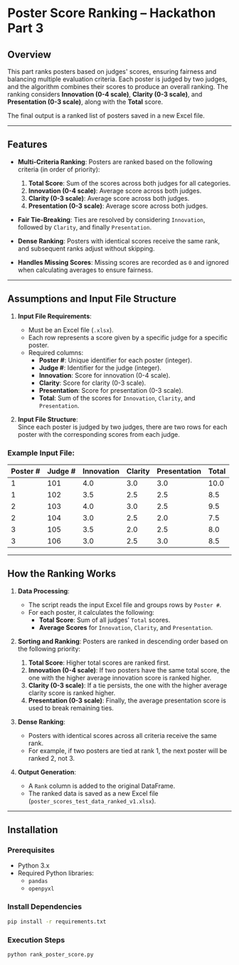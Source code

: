 # Poster Score Ranking – Hackathon Part 3

## Overview
This part ranks posters based on judges' scores, ensuring fairness and balancing multiple evaluation criteria. Each poster is judged by two judges, and the algorithm combines their scores to produce an overall ranking. The ranking considers **Innovation (0-4 scale)**, **Clarity (0-3 scale)**, and **Presentation (0-3 scale)**, along with the **Total** score.

The final output is a ranked list of posters saved in a new Excel file.

---

## Features
- **Multi-Criteria Ranking**: Posters are ranked based on the following criteria (in order of priority):
  1. **Total Score**: Sum of the scores across both judges for all categories.
  2. **Innovation (0-4 scale)**: Average score across both judges.
  3. **Clarity (0-3 scale)**: Average score across both judges.
  4. **Presentation (0-3 scale)**: Average score across both judges.
  
- **Fair Tie-Breaking**: Ties are resolved by considering `Innovation`, followed by `Clarity`, and finally `Presentation`.
- **Dense Ranking**: Posters with identical scores receive the same rank, and subsequent ranks adjust without skipping.
- **Handles Missing Scores**: Missing scores are recorded as `0` and ignored when calculating averages to ensure fairness.

---

## Assumptions and Input File Structure
1. **Input File Requirements**:
   - Must be an Excel file (`.xlsx`).
   - Each row represents a score given by a specific judge for a specific poster.
   - Required columns:
     - **Poster #**: Unique identifier for each poster (integer).
     - **Judge #**: Identifier for the judge (integer).
     - **Innovation**: Score for innovation (0-4 scale).
     - **Clarity**: Score for clarity (0-3 scale).
     - **Presentation**: Score for presentation (0-3 scale).
     - **Total**: Sum of the scores for `Innovation`, `Clarity`, and `Presentation`.

2. **Input File Structure**:  
   Since each poster is judged by two judges, there are two rows for each poster with the corresponding scores from each judge.

### Example Input File:
| Poster # | Judge # | Innovation | Clarity | Presentation | Total |
|----------|---------|------------|---------|--------------|-------|
| 1        | 101     | 4.0        | 3.0     | 3.0          | 10.0  |
| 1        | 102     | 3.5        | 2.5     | 2.5          | 8.5   |
| 2        | 103     | 4.0        | 3.0     | 2.5          | 9.5   |
| 2        | 104     | 3.0        | 2.5     | 2.0          | 7.5   |
| 3        | 105     | 3.5        | 2.0     | 2.5          | 8.0   |
| 3        | 106     | 3.0        | 2.5     | 3.0          | 8.5   |

---

## How the Ranking Works
1. **Data Processing**:
   - The script reads the input Excel file and groups rows by `Poster #`.
   - For each poster, it calculates the following:
     - **Total Score**: Sum of all judges’ `Total` scores.
     - **Average Scores** for `Innovation`, `Clarity`, and `Presentation`.

2. **Sorting and Ranking**:
   Posters are ranked in descending order based on the following priority:
   1. **Total Score**: Higher total scores are ranked first.
   2. **Innovation (0-4 scale)**: If two posters have the same total score, the one with the higher average innovation score is ranked higher.
   3. **Clarity (0-3 scale)**: If a tie persists, the one with the higher average clarity score is ranked higher.
   4. **Presentation (0-3 scale)**: Finally, the average presentation score is used to break remaining ties.

3. **Dense Ranking**:
   - Posters with identical scores across all criteria receive the same rank.
   - For example, if two posters are tied at rank 1, the next poster will be ranked 2, not 3.

4. **Output Generation**:
   - A `Rank` column is added to the original DataFrame.
   - The ranked data is saved as a new Excel file (`poster_scores_test_data_ranked_v1.xlsx`).

---

## Installation

### Prerequisites
- Python 3.x
- Required Python libraries:
  - `pandas`
  - `openpyxl`

### Install Dependencies
```bash
pip install -r requirements.txt
```

### Execution Steps
```bash
python rank_poster_score.py
